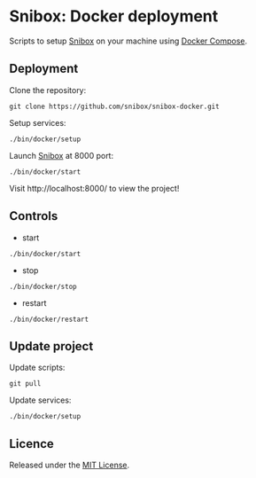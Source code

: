 # Snibox: Docker deployment
Scripts to setup [Snibox](https://github.com/snibox/snibox) on your machine using [Docker Compose](https://docs.docker.com/compose/).

## Deployment
Clone the repository:
```
git clone https://github.com/snibox/snibox-docker.git
```

Setup services:
```
./bin/docker/setup
```

Launch [Snibox](https://github.com/snibox/snibox) at 8000 port:
```
./bin/docker/start
```

Visit http://localhost:8000/ to view the project!

## Controls
- start
```
./bin/docker/start
```

- stop
```
./bin/docker/stop
```

- restart
```
./bin/docker/restart
```

## Update project

Update scripts:
```
git pull
```

Update services:
```
./bin/docker/setup
```

## Licence
Released under the [MIT License](https://opensource.org/licenses/MIT).
